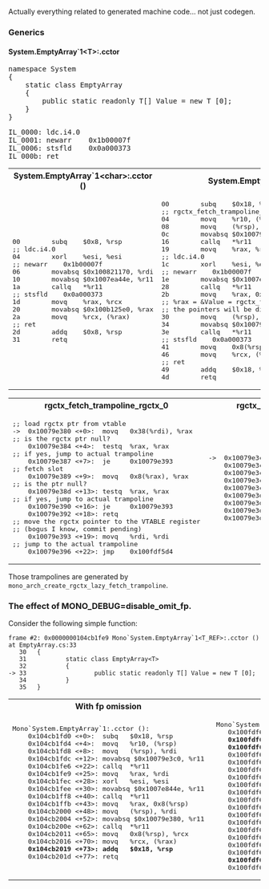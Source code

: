 Actually everything related to generated machine code... not just codegen.

### Generics

#### System.EmptyArray`1\<T\>:.cctor

<pre>
namespace System
{
	static class EmptyArray<T>
	{
		public static readonly T[] Value = new T [0];
	}
}
</pre>

<pre>
IL_0000: ldc.i4.0
IL_0001: newarr    0x1b00007f
IL_0006: stsfld    0x0a000373
IL_000b: ret
</pre>

<table>
<tr><th>System.EmptyArray`1&ltchar&gt:.cctor ()</th><th>System.EmptyArray`1&ltT_REF&gt:.cctor ()</th></tr>
<tr><td>
<pre>
00        subq    $0x8, %rsp
;; ldc.i4.0
04        xorl    %esi, %esi
;; newarr    0x1b00007f
06        movabsq $0x100821170, %rdi
10        movabsq $0x1007ea44e, %r11
1a        callq   *%r11
;; stsfld    0x0a000373
1d        movq    %rax, %rcx
20        movabsq $0x100b125e0, %rax
2a        movq    %rcx, (%rax)
;; ret
2d        addq    $0x8, %rsp
31        retq
</pre>
</td><td>
<pre>
00        subq    $0x18, %rsp
;; rgctx_fetch_trampoline_rgctx_1() // slot 1
04        movq    %r10, (%rsp)
08        movq    (%rsp), %rdi
0c        movabsq $0x10079e3c0, %r11
16        callq   *%r11
19        movq    %rax, %rdi
;; ldc.i4.0
1c        xorl    %esi, %esi
;; newarr    0x1b00007f
1e        movabsq $0x1007ea44e, %r11
28        callq   *%r11
2b        movq    %rax, 0x8(%rsp)
;; %rax = &Value = rgctx_fetch_trampoline_rgctx_0() // slot 0
;; the pointers will be different for every different instance.
30        movq    (%rsp), %rdi
34        movabsq $0x10079e380, %r11
3e        callq   *%r11
;; stsfld    0x0a000373
41        movq    0x8(%rsp), %rcx
46        movq    %rcx, (%rax)
;; ret
49        addq    $0x18, %rsp
4d        retq
</pre>
</td></tr></table>

<table>
<tr><th>rgctx_fetch_trampoline_rgctx_0</th><th>rgctx_fetch_trampoline_rgctx_1</th></tr>
<tr><td><pre>
;; load rgctx ptr from vtable
->  0x10079e380 <+0>:  movq   0x38(%rdi), %rax
;; is the rgctx ptr null?
    0x10079e384 <+4>:  testq  %rax, %rax
;; if yes, jump to actual trampoline
    0x10079e387 <+7>:  je     0x10079e393
;; fetch slot
    0x10079e389 <+9>:  movq   0x8(%rax), %rax
;; is the ptr null?
    0x10079e38d <+13>: testq  %rax, %rax
;; if yes, jump to actual trampoline
    0x10079e390 <+16>: je     0x10079e393
    0x10079e392 <+18>: retq
;; move the rgctx pointer to the VTABLE register
;; (bogus I know, commit pending)
    0x10079e393 <+19>: movq   %rdi, %rdi
;; jump to the actual trampoline
    0x10079e396 <+22>: jmp    0x100fdf5d4
</pre></td>
<td><pre>
->  0x10079e3c0 <+0>:  movq   0x38(%rdi), %rax
    0x10079e3c4 <+4>:  testq  %rax, %rax
    0x10079e3c7 <+7>:  je     0x10079e3d3
    0x10079e3c9 <+9>:  movq   0x10(%rax), %rax
    0x10079e3cd <+13>: testq  %rax, %rax
    0x10079e3d0 <+16>: je     0x10079e3d3
    0x10079e3d2 <+18>: retq
    0x10079e3d3 <+19>: movq   %rdi, %rdi
    0x10079e3d6 <+22>: jmp    0x100fdf8c6
</pre></td></tr></table>

Those trampolines are generated by `mono_arch_create_rgctx_lazy_fetch_trampoline`.

### The effect of MONO_DEBUG=disable_omit_fp.

Consider the following simple function:
```
frame #2: 0x0000000104cb1fe9 Mono`System.EmptyArray`1<T_REF>:.cctor () at EmptyArray.cs:33
   30   {
   31           static class EmptyArray<T>
   32           {
-> 33                   public static readonly T[] Value = new T [0];
   34           }
   35   }
 ```
<table>
<tr><th>With fp omission</th><th>Without fp omission</th>
<tr><td>
<pre>
Mono`System.EmptyArray`1<T_REF>:.cctor ():
    0x104cb1fd0 <+0>:  subq   $0x18, %rsp
    0x104cb1fd4 <+4>:  movq   %r10, (%rsp)
    0x104cb1fd8 <+8>:  movq   (%rsp), %rdi
    0x104cb1fdc <+12>: movabsq $0x10079e3c0, %r11
    0x104cb1fe6 <+22>: callq  *%r11
    0x104cb1fe9 <+25>: movq   %rax, %rdi
    0x104cb1fec <+28>: xorl   %esi, %esi
    0x104cb1fee <+30>: movabsq $0x1007e844e, %r11
    0x104cb1ff8 <+40>: callq  *%r11
    0x104cb1ffb <+43>: movq   %rax, 0x8(%rsp)
    0x104cb2000 <+48>: movq   (%rsp), %rdi
    0x104cb2004 <+52>: movabsq $0x10079e380, %r11
    0x104cb200e <+62>: callq  *%r11
    0x104cb2011 <+65>: movq   0x8(%rsp), %rcx
    0x104cb2016 <+70>: movq   %rcx, (%rax)
    <b>0x104cb2019 <+73>: addq   $0x18, %rsp</b>
    0x104cb201d <+77>: retq
 </pre>
 </td><td>
 <pre>
 Mono`System.EmptyArray`1<T_REF>:.cctor ():
    0x100fdf660 <+0>:  pushq  %rbp
    <b>0x100fdf661 <+1>:  movq   %rsp, %rbp
    0x100fdf664 <+4>:  subq   $0x10, %rsp</b>
    0x100fdf668 <+8>:  movq   %r10, -0x8(%rbp)
    0x100fdf66c <+12>: movq   -0x8(%rbp), %rdi
    0x100fdf670 <+16>: movabsq $0x10079e3c0, %r11
    0x100fdf67a <+26>: callq  *%r11
    0x100fdf67d <+29>: movq   %rax, %rdi
    0x100fdf680 <+32>: xorl   %esi, %esi
    0x100fdf682 <+34>: movabsq $0x1007e93ce, %r11
    0x100fdf68c <+44>: callq  *%r11
    0x100fdf68f <+47>: movq   %rax, -0x10(%rbp)
    0x100fdf693 <+51>: movq   -0x8(%rbp), %rdi
    0x100fdf697 <+55>: movabsq $0x10079e380, %r11
    0x100fdf6a1 <+65>: callq  *%r11
    0x100fdf6a4 <+68>: movq   -0x10(%rbp), %rcx
    0x100fdf6a8 <+72>: movq   %rcx, (%rax)    
    <b>0x100fdf6ab <+75>: leave</b>
    0x100fdf6ac <+76>: retq
</pre>
</td></table> 
